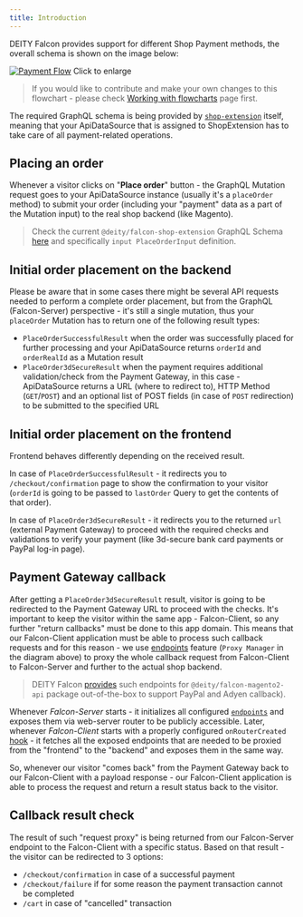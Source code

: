 ```yaml
---
title: Introduction
---
```


DEITY Falcon provides support for different Shop Payment methods,
the overall schema is shown on the image below:

[![Payment Flow](/img/opensource/payment-workflow.png)](/img/opensource/payment-workflow.png)
<span>Click to enlarge</span>

> If you would like to contribute and make your own changes to this flowchart - please check
> [Working with flowcharts](/docs/open-source/support/flowcharts) page first.

The required GraphQL schema is being provided by
[`shop-extension`](/docs/open-source/falcon-server/extensions#shop-extension) itself, meaning that your ApiDataSource that is assigned to ShopExtension has to take care of all payment-related operations.

## Placing an order

Whenever a visitor clicks on "__Place order__" button - the GraphQL Mutation request goes to your
ApiDataSource instance (usually it's a `placeOrder` method) to submit your order (including your "payment"
data as a part of the Mutation input) to the real shop backend (like Magento).

> Check the current `@deity/falcon-shop-extension` GraphQL Schema [here](https://github.com/deity-io/falcon/blob/master/packages/falcon-shop-extension/src/schema.graphql) and specifically `input PlaceOrderInput` definition.

## Initial order placement on the backend

Please be aware that in some cases there might be several API requests needed to perform a complete order placement,
but from the GraphQL (Falcon-Server) perspective - it's still a single mutation, thus your `placeOrder` Mutation
has to return one of the following result types:

- `PlaceOrderSuccessfulResult` when the order was successfully placed for further processing and your
ApiDataSource returns `orderId` and `orderRealId` as a Mutation result
- `PlaceOrder3dSecureResult` when the payment requires additional validation/check from the Payment Gateway,
in this case - ApiDataSource returns a URL (where to redirect to), HTTP Method (`GET`/`POST`) and an optional
list of POST fields (in case of `POST` redirection) to be submitted to the specified URL

## Initial order placement on the frontend

Frontend behaves differently depending on the received result.

In case of `PlaceOrderSuccessfulResult` - it redirects you to `/checkout/confirmation` page to show the confirmation to
your visitor (`orderId` is going to be passed to `lastOrder` Query to get the contents of that order).

In case of `PlaceOrder3dSecureResult` - it redirects you to the returned `url` (external Payment Gateway) to proceed with the
required checks and validations to verify your payment (like 3d-secure bank card payments or PayPal log-in page).

## Payment Gateway callback

After getting a `PlaceOrder3dSecureResult` result, visitor is going to be redirected to the Payment Gateway URL to proceed
with the checks. It's important to keep the visitor within the same app - Falcon-Client, so any further "return callbacks" must
be done to this app domain. This means that our Falcon-Client application must be able to process such callback requests and for this
reason - we use [endpoints](/docs/open-source/falcon-server/endpoints) feature (`Proxy Manager` in the diagram above) to proxy the whole callback
request from Falcon-Client to Falcon-Server and further to the actual shop backend.

> DEITY Falcon [provides](https://github.com/deity-io/falcon/blob/dev/packages/falcon-magento2-api/src/endpoints.js) such endpoints
> for `@deity/falcon-magento2-api` package out-of-the-box to support PayPal and Adyen callback).

Whenever _Falcon-Server_ starts - it initializes all configured [`endpoints`](/docs/open-source/falcon-server/endpoints) and exposes
them via web-server router to be publicly accessible. Later, whenever _Falcon-Client_ starts with a properly configured `onRouterCreated`
[hook](https://github.com/deity-io/falcon/blob/dev/examples/shop-with-blog/client/bootstrap.js#L18) - it fetches all the exposed
endpoints that are needed to be proxied from the "frontend" to the "backend" and exposes them in the same way.

So, whenever our visitor "comes back" from the Payment Gateway back to our Falcon-Client with a payload response - our Falcon-Client
application is able to process the request and return a result status back to the visitor.

## Callback result check

The result of such "request proxy" is being returned from our Falcon-Server endpoint to the Falcon-Client with a specific status.
Based on that result - the visitor can be redirected to 3 options:

- `/checkout/confirmation` in case of a successful payment
- `/checkout/failure` if for some reason the payment transaction cannot be completed
- `/cart`  in case of "cancelled" transaction
